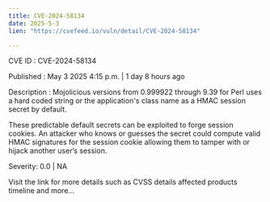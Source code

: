 ```yaml
---
title: CVE-2024-58134
date: 2025-5-3
lien: "https://cvefeed.io/vuln/detail/CVE-2024-58134"

---
```


CVE ID : CVE-2024-58134

Published :  May 3
2025
4:15 p.m. | 1 day
8 hours ago

Description : Mojolicious versions from 0.999922 through 9.39 for Perl uses a hard coded string
or the application's class name
as a HMAC session secret by default.

These predictable default secrets can be exploited to forge session cookies. An attacker who knows or guesses the secret could compute valid HMAC signatures for the session cookie
allowing them to tamper with or hijack another user’s session.

Severity: 0.0 | NA

Visit the link for more details
such as CVSS details
affected products
timeline
and more...
